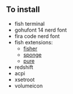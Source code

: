 ## To install

- fish terminal
- gohufont 14 nerd font
- fira code nerd font
- fish extensions:
  - [fisher](https://github.com/jorgebucaran/fisher)
  - [sponge](https://github.com/meaningful-ooo/sponge)
  - [pure](https://github.com/pure-fish/pure/)
- redshift
- acpi
- xsetroot
- volumeicon
